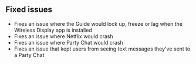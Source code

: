 ## Fixed issues
- Fixes an issue where the Guide would lock up, freeze or lag when the Wireless Display app is installed
- Fixes an issue where Netflix would crash
- Fixes an issue where Party Chat would crash
- Fixes an issue that kept users from seeing text messages they've sent to a Party Chat